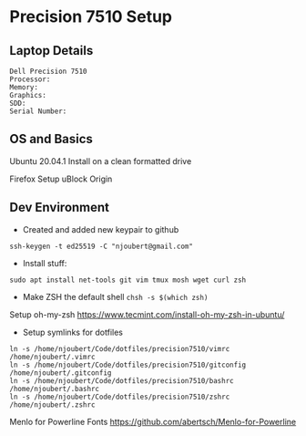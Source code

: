 # Precision 7510 Setup

## Laptop Details

```
Dell Precision 7510
Processor:
Memory:
Graphics:
SDD:
Serial Number:
```

## OS and Basics

Ubuntu 20.04.1 Install on a clean formatted drive

Firefox Setup
uBlock Origin

## Dev Environment

* Created and added new keypair to github
```
ssh-keygen -t ed25519 -C "njoubert@gmail.com"
```

* Install stuff:
```
sudo apt install net-tools git vim tmux mosh wget curl zsh
```	

* Make ZSH the default shell
```chsh -s $(which zsh)```

Setup oh-my-zsh
https://www.tecmint.com/install-oh-my-zsh-in-ubuntu/

* Setup symlinks for dotfiles
```
ln -s /home/njoubert/Code/dotfiles/precision7510/vimrc /home/njoubert/.vimrc
ln -s /home/njoubert/Code/dotfiles/precision7510/gitconfig /home/njoubert/.gitconfig
ln -s /home/njoubert/Code/dotfiles/precision7510/bashrc /home/njoubert/.bashrc
ln -s /home/njoubert/Code/dotfiles/precision7510/zshrc /home/njoubert/.zshrc

```

Menlo for Powerline Fonts
https://github.com/abertsch/Menlo-for-Powerline

